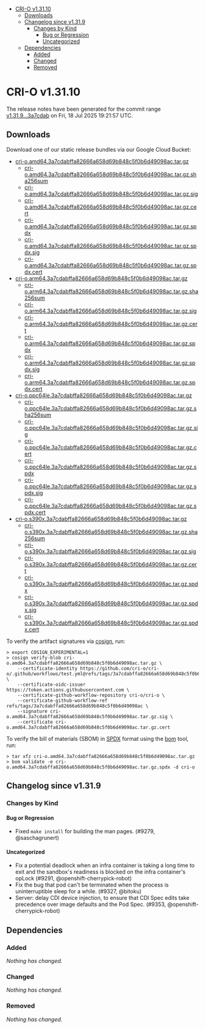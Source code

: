 - [CRI-O v1.31.10](#cri-o-v13110)
  - [Downloads](#downloads)
  - [Changelog since v1.31.9](#changelog-since-v1319)
    - [Changes by Kind](#changes-by-kind)
      - [Bug or Regression](#bug-or-regression)
      - [Uncategorized](#uncategorized)
  - [Dependencies](#dependencies)
    - [Added](#added)
    - [Changed](#changed)
    - [Removed](#removed)

# CRI-O v1.31.10

The release notes have been generated for the commit range
[v1.31.9...3a7cdab](https://github.com/cri-o/cri-o/compare/v1.31.9...v1.31.10) on Fri, 18 Jul 2025 19:21:57 UTC.

## Downloads

Download one of our static release bundles via our Google Cloud Bucket:

- [cri-o.amd64.3a7cdabffa82666a658d69b848c5f0b6d49098ac.tar.gz](https://storage.googleapis.com/cri-o/artifacts/cri-o.amd64.3a7cdabffa82666a658d69b848c5f0b6d49098ac.tar.gz)
  - [cri-o.amd64.3a7cdabffa82666a658d69b848c5f0b6d49098ac.tar.gz.sha256sum](https://storage.googleapis.com/cri-o/artifacts/cri-o.amd64.3a7cdabffa82666a658d69b848c5f0b6d49098ac.tar.gz.sha256sum)
  - [cri-o.amd64.3a7cdabffa82666a658d69b848c5f0b6d49098ac.tar.gz.sig](https://storage.googleapis.com/cri-o/artifacts/cri-o.amd64.3a7cdabffa82666a658d69b848c5f0b6d49098ac.tar.gz.sig)
  - [cri-o.amd64.3a7cdabffa82666a658d69b848c5f0b6d49098ac.tar.gz.cert](https://storage.googleapis.com/cri-o/artifacts/cri-o.amd64.3a7cdabffa82666a658d69b848c5f0b6d49098ac.tar.gz.cert)
  - [cri-o.amd64.3a7cdabffa82666a658d69b848c5f0b6d49098ac.tar.gz.spdx](https://storage.googleapis.com/cri-o/artifacts/cri-o.amd64.3a7cdabffa82666a658d69b848c5f0b6d49098ac.tar.gz.spdx)
  - [cri-o.amd64.3a7cdabffa82666a658d69b848c5f0b6d49098ac.tar.gz.spdx.sig](https://storage.googleapis.com/cri-o/artifacts/cri-o.amd64.3a7cdabffa82666a658d69b848c5f0b6d49098ac.tar.gz.spdx.sig)
  - [cri-o.amd64.3a7cdabffa82666a658d69b848c5f0b6d49098ac.tar.gz.spdx.cert](https://storage.googleapis.com/cri-o/artifacts/cri-o.amd64.3a7cdabffa82666a658d69b848c5f0b6d49098ac.tar.gz.spdx.cert)
- [cri-o.arm64.3a7cdabffa82666a658d69b848c5f0b6d49098ac.tar.gz](https://storage.googleapis.com/cri-o/artifacts/cri-o.arm64.3a7cdabffa82666a658d69b848c5f0b6d49098ac.tar.gz)
  - [cri-o.arm64.3a7cdabffa82666a658d69b848c5f0b6d49098ac.tar.gz.sha256sum](https://storage.googleapis.com/cri-o/artifacts/cri-o.arm64.3a7cdabffa82666a658d69b848c5f0b6d49098ac.tar.gz.sha256sum)
  - [cri-o.arm64.3a7cdabffa82666a658d69b848c5f0b6d49098ac.tar.gz.sig](https://storage.googleapis.com/cri-o/artifacts/cri-o.arm64.3a7cdabffa82666a658d69b848c5f0b6d49098ac.tar.gz.sig)
  - [cri-o.arm64.3a7cdabffa82666a658d69b848c5f0b6d49098ac.tar.gz.cert](https://storage.googleapis.com/cri-o/artifacts/cri-o.arm64.3a7cdabffa82666a658d69b848c5f0b6d49098ac.tar.gz.cert)
  - [cri-o.arm64.3a7cdabffa82666a658d69b848c5f0b6d49098ac.tar.gz.spdx](https://storage.googleapis.com/cri-o/artifacts/cri-o.arm64.3a7cdabffa82666a658d69b848c5f0b6d49098ac.tar.gz.spdx)
  - [cri-o.arm64.3a7cdabffa82666a658d69b848c5f0b6d49098ac.tar.gz.spdx.sig](https://storage.googleapis.com/cri-o/artifacts/cri-o.arm64.3a7cdabffa82666a658d69b848c5f0b6d49098ac.tar.gz.spdx.sig)
  - [cri-o.arm64.3a7cdabffa82666a658d69b848c5f0b6d49098ac.tar.gz.spdx.cert](https://storage.googleapis.com/cri-o/artifacts/cri-o.arm64.3a7cdabffa82666a658d69b848c5f0b6d49098ac.tar.gz.spdx.cert)
- [cri-o.ppc64le.3a7cdabffa82666a658d69b848c5f0b6d49098ac.tar.gz](https://storage.googleapis.com/cri-o/artifacts/cri-o.ppc64le.3a7cdabffa82666a658d69b848c5f0b6d49098ac.tar.gz)
  - [cri-o.ppc64le.3a7cdabffa82666a658d69b848c5f0b6d49098ac.tar.gz.sha256sum](https://storage.googleapis.com/cri-o/artifacts/cri-o.ppc64le.3a7cdabffa82666a658d69b848c5f0b6d49098ac.tar.gz.sha256sum)
  - [cri-o.ppc64le.3a7cdabffa82666a658d69b848c5f0b6d49098ac.tar.gz.sig](https://storage.googleapis.com/cri-o/artifacts/cri-o.ppc64le.3a7cdabffa82666a658d69b848c5f0b6d49098ac.tar.gz.sig)
  - [cri-o.ppc64le.3a7cdabffa82666a658d69b848c5f0b6d49098ac.tar.gz.cert](https://storage.googleapis.com/cri-o/artifacts/cri-o.ppc64le.3a7cdabffa82666a658d69b848c5f0b6d49098ac.tar.gz.cert)
  - [cri-o.ppc64le.3a7cdabffa82666a658d69b848c5f0b6d49098ac.tar.gz.spdx](https://storage.googleapis.com/cri-o/artifacts/cri-o.ppc64le.3a7cdabffa82666a658d69b848c5f0b6d49098ac.tar.gz.spdx)
  - [cri-o.ppc64le.3a7cdabffa82666a658d69b848c5f0b6d49098ac.tar.gz.spdx.sig](https://storage.googleapis.com/cri-o/artifacts/cri-o.ppc64le.3a7cdabffa82666a658d69b848c5f0b6d49098ac.tar.gz.spdx.sig)
  - [cri-o.ppc64le.3a7cdabffa82666a658d69b848c5f0b6d49098ac.tar.gz.spdx.cert](https://storage.googleapis.com/cri-o/artifacts/cri-o.ppc64le.3a7cdabffa82666a658d69b848c5f0b6d49098ac.tar.gz.spdx.cert)
- [cri-o.s390x.3a7cdabffa82666a658d69b848c5f0b6d49098ac.tar.gz](https://storage.googleapis.com/cri-o/artifacts/cri-o.s390x.3a7cdabffa82666a658d69b848c5f0b6d49098ac.tar.gz)
  - [cri-o.s390x.3a7cdabffa82666a658d69b848c5f0b6d49098ac.tar.gz.sha256sum](https://storage.googleapis.com/cri-o/artifacts/cri-o.s390x.3a7cdabffa82666a658d69b848c5f0b6d49098ac.tar.gz.sha256sum)
  - [cri-o.s390x.3a7cdabffa82666a658d69b848c5f0b6d49098ac.tar.gz.sig](https://storage.googleapis.com/cri-o/artifacts/cri-o.s390x.3a7cdabffa82666a658d69b848c5f0b6d49098ac.tar.gz.sig)
  - [cri-o.s390x.3a7cdabffa82666a658d69b848c5f0b6d49098ac.tar.gz.cert](https://storage.googleapis.com/cri-o/artifacts/cri-o.s390x.3a7cdabffa82666a658d69b848c5f0b6d49098ac.tar.gz.cert)
  - [cri-o.s390x.3a7cdabffa82666a658d69b848c5f0b6d49098ac.tar.gz.spdx](https://storage.googleapis.com/cri-o/artifacts/cri-o.s390x.3a7cdabffa82666a658d69b848c5f0b6d49098ac.tar.gz.spdx)
  - [cri-o.s390x.3a7cdabffa82666a658d69b848c5f0b6d49098ac.tar.gz.spdx.sig](https://storage.googleapis.com/cri-o/artifacts/cri-o.s390x.3a7cdabffa82666a658d69b848c5f0b6d49098ac.tar.gz.spdx.sig)
  - [cri-o.s390x.3a7cdabffa82666a658d69b848c5f0b6d49098ac.tar.gz.spdx.cert](https://storage.googleapis.com/cri-o/artifacts/cri-o.s390x.3a7cdabffa82666a658d69b848c5f0b6d49098ac.tar.gz.spdx.cert)

To verify the artifact signatures via [cosign](https://github.com/sigstore/cosign), run:

```console
> export COSIGN_EXPERIMENTAL=1
> cosign verify-blob cri-o.amd64.3a7cdabffa82666a658d69b848c5f0b6d49098ac.tar.gz \
    --certificate-identity https://github.com/cri-o/cri-o/.github/workflows/test.yml@refs/tags/3a7cdabffa82666a658d69b848c5f0b6d49098ac \
    --certificate-oidc-issuer https://token.actions.githubusercontent.com \
    --certificate-github-workflow-repository cri-o/cri-o \
    --certificate-github-workflow-ref refs/tags/3a7cdabffa82666a658d69b848c5f0b6d49098ac \
    --signature cri-o.amd64.3a7cdabffa82666a658d69b848c5f0b6d49098ac.tar.gz.sig \
    --certificate cri-o.amd64.3a7cdabffa82666a658d69b848c5f0b6d49098ac.tar.gz.cert
```

To verify the bill of materials (SBOM) in [SPDX](https://spdx.org) format using the [bom](https://sigs.k8s.io/bom) tool, run:

```console
> tar xfz cri-o.amd64.3a7cdabffa82666a658d69b848c5f0b6d49098ac.tar.gz
> bom validate -e cri-o.amd64.3a7cdabffa82666a658d69b848c5f0b6d49098ac.tar.gz.spdx -d cri-o
```

## Changelog since v1.31.9

### Changes by Kind

#### Bug or Regression
 - Fixed `make install` for building the man pages. (#9279, @saschagrunert)

#### Uncategorized
 - Fix a potential deadlock when an infra container is taking a long time to exit and the sandbox's readiness is blocked on the infra container's opLock (#9291, @openshift-cherrypick-robot)
 - Fix the bug that pod can't be terminated when the process is uninterruptible sleep for a while. (#9327, @bitoku)
 - Server: delay CDI device injection, to ensure that CDI Spec edits take precedence over image defaults and the Pod Spec. (#9353, @openshift-cherrypick-robot)

## Dependencies

### Added
_Nothing has changed._

### Changed
_Nothing has changed._

### Removed
_Nothing has changed._
